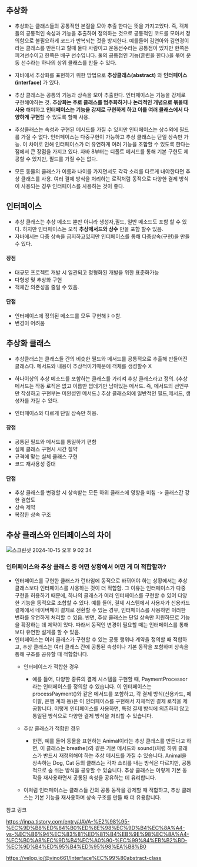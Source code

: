 
## 추상화 

- 추상화는 클래스들의 공통적인 본질을 모아 추출 한다는 뜻을 가지고있다. 즉, 객체들의 공통적인 속성과 기능을 추출하여 정의하는 것으로 공통적인 코드를 모아서 정의함으로 불필요하게 코드가 반복되는 것을 방지한다. 예를들어 김연아와 김연경이라는 클래스를 만든다고 할때 둘다 사람이고 운동선수라는 공통점이 있지만 한쪽은 피겨선수이고 한쪽은 배구 선수입니다. 둘의 공통점인 기능(훈련을 한다.)을 묶어 운동 선수라는 하나의 상위 클래스를 만들 수 있다.

- 자바에서 추상화를 표현하기 위한 방법으로 **추상클래스(abstract)** 와 **인터페이스(interface)** 가 있다.

- 추상 클래스는 공통의 기능과 상속을 모아 추출한다. 인터페이스는 기능을 강제로 구현해야하는 것. **추상화는 주로 클래스를 범주화하거나 논리적인 개념으로 묶을때 사용** 해야하고 **인터페이스는 기능을 강제로 구현하게 하고 이를 여러 클래스에서 다양하게 구현**할 수 있도록 할때 사용.

- 추상클래스는 속성과 구현된 메서드를 가질 수 있지만 인터페이스는 상수외에 필드를 가질 수 없다. 인터페이스는 다중구현이 가능하고 추상 클래스는 단일 상속만 가능. 이 차이로 인해 인터페이스가 더 유연하게 여러 기능을 조합할 수 있도록 한다는 점에서 큰 장점을 가지고 있다. 자바 8부터는 디폴트 메서드를 통해 기본 구현도 제공할 수 있지만, 필드를 가질 수는 없다. 
 
- 모든 동물의 클래스가 이름과 나이를 가지면서도 각각 소리를 다르게 내야한다면 추상 클래스를 사용. 여러 결제 방식을 처리하는 로직처럼 동적으로 다양한 결제 방식이 사용되는 경우 인터페이스를 사용하는 것이 좋다. 

## 인터페이스 
- 추상 클래스는 추상 메소드 뿐만 아니라 생성자,필드, 일반 메소드도 포함 할 수 있다. 하지만 인터페이스는 오직 **추상메서드와 상수** 만을 포함 할수 있음.
- 자바에서는 다중 상속을 금지하고있지만 인터페이스를 통해 다중상속(구현)을 만들 수 있다. 

#### 장점
- 대규모 프로젝트 개발 시 일관되고 정형화된 개발을 위한 표준화가능
- 다형성 및 추상화 구현
- 객체간 의존성을 줄일 수 있음.

#### 단점
- 인터페이스에 정의된 메소드를 모두 구현해ㅑㅇ함.
- 변경이 어려움 

## 추상화 클래스 

- 추상클래스는 클래스들 간의 비슷한 필드와 메서드를 공통적으로 추출해 만들어진 클래스다. 메서드와 내용이 추상적이기때문에 객체를 생성할수 X

- 하나이상의 추상 메소드를 포함하는 클래스를 가리켜 추상 클래스라고 정의. (추상 메서드는 작동 로직은 없고 이름만 껍데기만 남아있는 메서드. 즉, 메서드의 선언부만 작성하고 구현부는 미완성인 메서드.) 추상 클래스외에 일반적인 필드,메서드, 생성자를 가질 수 있다. 

- 인터페이스와 다르게 단일 상속만 허용.


#### 장점
- 공통된 필드와 메서드를 통일하기 편함
- 실체 클래스 구현시 시간 절약
- 규격에 맞는 실체 클래스 구현
- 코드 재사용성 증대 

#### 단점
- 추상 클래스를 변경할 시 상속받는 모든 하위 클래스에 영향을 미침 -> 클래스간 강한 결합도
- 상속 제약
- 복잡한 상속 구조


## 추상 클래스와 인터페이스의 차이 

![스크린샷 2024-10-15 오후 9 02 34](https://github.com/user-attachments/assets/73fbdba4-5662-4d0d-9508-07bb5f8a9bde)


### 인터페이스와 추상 클래스 중 어떤 상황에서 어떤 게 더 적합할까?
-  인터페이스를 구현한 클래스가 런타임에 동적으로 바뀌어야 하는 상황에서는 추상 클래스보다 인터페이스를 사용하는 것이 더 적합함. 그 이유는 인터페이스가 다중 구현을 허용하기 때문에, 하나의 클래스가 여러 인터페이스를 구현할 수 있어 다양한 기능을 동적으로 조합할 수 있다. 예를 들어, 결제 시스템에서 사용자가 신용카드 결제에서 네이버페이 결제로 전환할 수 있는 경우, 인터페이스를 사용하면 이러한 변화를 유연하게 처리할 수 있음. 반면, 추상 클래스는 단일 상속만 지원하므로 기능을 확장하는 데 제약이 있다. 따라서 동적인 변경이 필요할 때는 인터페이스를 통해 보다 유연한 설계를 할 수 있음.
- 인터페이스는 여러 클래스가 구현할 수 있는 공통 행위나 계약을 정의할 때 적합하고, 추상 클래스는 여러 클래스 간에 공통된 속성이나 기본 동작을 포함하며 상속을 통해 구조를 공유할 때 적합합니다.
    - 인터페이스가 적합한 경우
        - 예를 들어, 다양한 종류의 결제 시스템을 구현할 때, PaymentProcessor라는 인터페이스를 정의할 수 있습니다. 이 인터페이스는 processPayment()와 같은 메서드를 포함하고, 각 결제 방식(신용카드, 페이팔, 은행 계좌 등)은 이 인터페이스를 구현해서 자체적인 결제 로직을 제공합니다. 이렇게 인터페이스를 사용하면, 특정 결제 방식에 의존하지 않고 통일된 방식으로 다양한 결제 방식을 처리할 수 있습니다.

    - 추상 클래스가 적합한 경우
        - 한편, 예를 들어 동물을 표현하는 Animal이라는 추상 클래스를 만든다고 하면, 이 클래스는 breathe()와 같은 기본 메서드와 sound()처럼 하위 클래스가 반드시 재정의해야 하는 추상 메서드를 가질 수 있습니다. Animal을 상속하는 Dog, Cat 등의 클래스는 각자 소리를 내는 방식은 다르지만, 공통적으로 숨 쉬는 방식을 공유할 수 있습니다. 추상 클래스는 이렇게 기본 동작을 재사용하면서 공통된 속성을 공유하는 데 유리합니다.

    - 이처럼 인터페이스는 클래스들 간의 공통 동작을 강제할 때 적합하고, 추상 클래스는 기본 기능을 재사용하며 상속 구조를 만들 때 더 유용합니다.


 참고 링크 


 https://inpa.tistory.com/entry/JAVA-%E2%98%95-%EC%9D%B8%ED%84%B0%ED%8E%98%EC%9D%B4%EC%8A%A4-vs-%EC%B6%94%EC%83%81%ED%81%B4%EB%9E%98%EC%8A%A4-%EC%B0%A8%EC%9D%B4%EC%A0%90-%EC%99%84%EB%B2%BD-%EC%9D%B4%ED%95%B4%ED%95%98%EA%B8%B0

 https://velog.io/@vino661/Interface%EC%99%80abstract-class